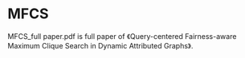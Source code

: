 # MFCS
MFCS_full paper.pdf is full paper of 《Query-centered Fairness-aware Maximum Clique Search in Dynamic Attributed Graphs》.
